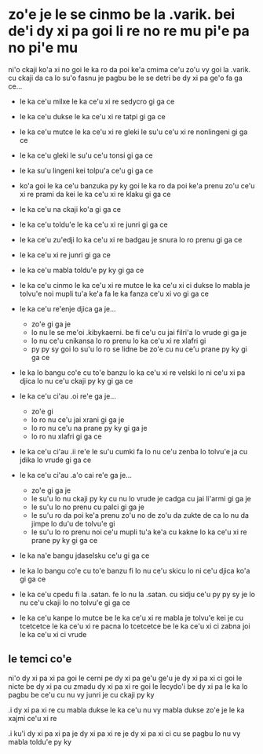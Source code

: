 zo'e je le se cinmo be la .varik. bei de'i dy xi pa goi li re no re mu pi'e pa no pi'e mu
=========================================================================================

ni'o ckaji ko'a xi no goi le ka ro da poi ke'a cmima ce'u zo'u vy goi la .varik. cu ckaji da ca lo su'o fasnu je pagbu be le se detri be dy xi pa ge'o fa ga ce...

* le ka ce'u milxe le ka ce'u xi re sedycro gi ga ce
* le ka ce'u dukse le ka ce'u xi re tatpi gi ga ce
* le ka ce'u mutce le ka ce'u xi re gleki le su'u ce'u xi re nonlingeni gi ga ce
* le ka ce'u gleki le su'u ce'u tonsi gi ga ce
* le ka su'u lingeni kei tolpu'a ce'u gi ga ce
* ko'a goi le ka ce'u banzuka py ky goi le ka ro da poi ke'a prenu zo'u ce'u xi re prami da kei le ka ce'u xi re klaku gi ga ce
* le ka ce'u na ckaji ko'a gi ga ce
* le ka ce'u toldu'e le ka ce'u xi re junri gi ga ce
* le ka ce'u zu'edji lo ka ce'u xi re badgau je snura lo ro prenu gi ga ce
* le ka ce'u xi re junri gi ga ce
* le ka ce'u mabla toldu'e py ky gi ga ce
* le ka ce'u cinmo le ka ce'u xi re mutce le ka ce'u xi ci dukse lo mabla je tolvu'e noi mupli tu'a ke'a fa le ka fanza ce'u xi vo gi ga ce
* le ka ce'u re'enje djica ga je...

  * zo'e gi ga je
  * lo nu le se me'oi .kibykaerni. be fi ce'u cu jai filri'a lo vrude gi ga je
  * lo nu ce'u cnikansa lo ro prenu lo ka ce'u xi re xlafri gi
  * py py sy goi lo su'u lo ro se lidne be zo'e cu nu ce'u prane py ky gi ga ce

* le ka lo bangu co'e cu to'e banzu lo ka ce'u xi re velski lo ni ce'u xi pa djica lo nu ce'u ckaji py ky gi ga ce

* le ka ce'u ci'au .oi re'e ga je...

  * zo'e gi
  * lo ro nu ce'u jai xrani gi ga je
  * lo ro nu ce'u na prane py ky gi ga je
  * lo ro nu xlafri gi ga ce

* le ka ce'u ci'au .ii re'e le su'u cumki fa lo nu ce'u zenba lo tolvu'e ja cu jdika lo vrude gi ga ce
* le ka ce'u ci'au .a'o cai re'e ga je...

  * zo'e gi ga je
  * le su'u lo nu ckaji py ky cu nu lo vrude je cadga cu jai li'armi gi ga je
  * le su'u lo no prenu cu palci gi ga je
  * le su'u ro da poi ke'a prenu zo'u no de zo'u da zukte de ca lo nu da jimpe lo du'u de tolvu'e gi
  * le su'u lo ro prenu noi ce'u mupli tu'a ke'a cu kakne lo ka ce'u xi re prane py ky gi ga ce

* le ka na'e bangu jdaselsku ce'u gi ga ce
* le ka lo bangu co'e cu to'e banzu fi lo nu ce'u skicu lo ni ce'u djica ko'a gi ga ce
* le ka ce'u cpedu fi la .satan. fe lo nu la .satan. cu sidju ce'u py py sy je lo nu ce'u ckaji lo no tolvu'e gi ga ce
* le ka ce'u kanpe lo mutce be le ka ce'u xi re mabla je tolvu'e kei je cu tcetcetce le ka ce'u xi re pacna lo tcetcetce be le ka ce'u xi ci zabna joi le ka ce'u xi ci vrude

## le temci co'e
ni'o dy xi pa xi pa goi le cerni pe dy xi pa ge'u ge'u je dy xi pa xi ci goi le nicte be dy xi pa cu zmadu dy xi pa xi re goi le lecydo'i be dy xi pa le ka lo pagbu be ce'u cu nu vy junri je cu ckaji py ky

.i dy xi pa xi re cu mabla dukse le ka ce'u nu vy mabla dukse zo'e je le ka xajmi ce'u xi re

.i ku'i dy xi pa xi pa je dy xi pa xi re je dy xi pa xi ci cu se pagbu lo nu vy mabla toldu'e py ky
